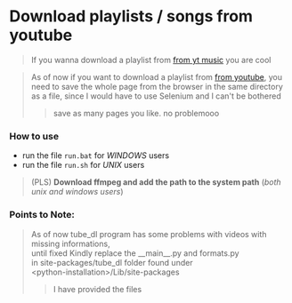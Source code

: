 # Download playlists / songs from youtube
> If you wanna download a playlist from [from yt music](https://music.youtube.com/) you are cool

> As of now if you want to download a playlist from [from youtube](https://youtube.com), you need to save the whole page from the browser in the same directory as a file, since I would have to use Selenium and I can't be bothered
>> save as many pages you like. no problemooo

### How to use
* run the file `run.bat` for _WINDOWS_ users
* run the file `run.sh` for _UNIX_ users

> (PLS) **Download ffmpeg and add the path to the system path** (_both unix and windows users_)


### Points to Note:
> As of now tube\_dl program has some problems with videos with missing informations,\
		until fixed Kindly replace the \_\_main\_\_.py  and formats.py \
		in site-packages/tube\_dl folder found under \
		\<python-installation>/Lib/site-packages
>> I have provided the files


